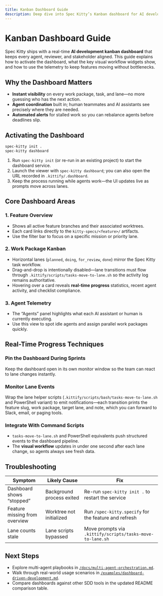 ```yaml
---
title: Kanban Dashboard Guide
description: Deep dive into Spec Kitty’s Kanban dashboard for AI development tracking and real-time progress visibility.
---
```


# Kanban Dashboard Guide

Spec Kitty ships with a real-time **AI development kanban dashboard** that keeps every agent, reviewer, and stakeholder aligned. This guide explains how to activate the dashboard, what the key visual workflow widgets show, and how to use the telemetry to keep features moving without bottlenecks.

## Why the Dashboard Matters

- **Instant visibility** on every work package, task, and lane—no more guessing who has the next action.
- **Agent coordination** built in; human teammates and AI assistants see precisely where they are needed.
- **Automated alerts** for stalled work so you can rebalance agents before deadlines slip.

## Activating the Dashboard

```bash
spec-kitty init .
spec-kitty dashboard
```

1. Run `spec-kitty init` (or re-run in an existing project) to start the dashboard service.
2. Launch the viewer with `spec-kitty dashboard`; you can also open the URL recorded in `.kittify/.dashboard`.
3. Keep the process running while agents work—the UI updates live as prompts move across lanes.

## Core Dashboard Areas

### 1. Feature Overview
- Shows all active feature branches and their associated worktrees.
- Each card links directly to the `kitty-specs/<feature>/` artifacts.
- Use the filter bar to focus on a specific mission or priority lane.

### 2. Work Package Kanban
- Horizontal lanes (`planned`, `doing`, `for_review`, `done`) mirror the Spec Kitty task workflow.
- Drag-and-drop is intentionally disabled—lane transitions must flow through `.kittify/scripts/tasks-move-to-lane.sh` so the activity log remains authoritative.
- Hovering over a card reveals **real-time progress** statistics, recent agent activity, and checklist compliance.

### 3. Agent Telemetry
- The “Agents” panel highlights what each AI assistant or human is currently executing.
- Use this view to spot idle agents and assign parallel work packages quickly.

## Real-Time Progress Techniques

### Pin the Dashboard During Sprints
Keep the dashboard open in its own monitor window so the team can react to lane changes instantly.

### Monitor Lane Events
Wrap the lane helper scripts (`.kittify/scripts/bash/tasks-move-to-lane.sh` and PowerShell variant) to emit notifications—each transition prints the feature slug, work package, target lane, and note, which you can forward to Slack, email, or paging tools.

### Integrate With Command Scripts
- `tasks-move-to-lane.sh` and PowerShell equivalents push structured events to the dashboard pipeline.
- The **visual workflow** updates in under one second after each lane change, so agents always see fresh data.

## Troubleshooting

| Symptom | Likely Cause | Fix |
|---------|--------------|-----|
| Dashboard shows “stopped” | Background process exited | Re-run `spec-kitty init .` to restart the service |
| Feature missing from overview | Worktree not initialized | Run `/spec-kitty.specify` for the feature and refresh |
| Lane counts stale | Lane scripts bypassed | Move prompts via `.kittify/scripts/tasks-move-to-lane.sh` |

## Next Steps

- Explore multi-agent playbooks in [`/docs/multi-agent-orchestration.md`](multi-agent-orchestration.md).
- Walk through real-world usage scenarios in [`/examples/dashboard-driven-development.md`](../examples/dashboard-driven-development.md).
- Compare dashboards against other SDD tools in the updated README comparison table.
